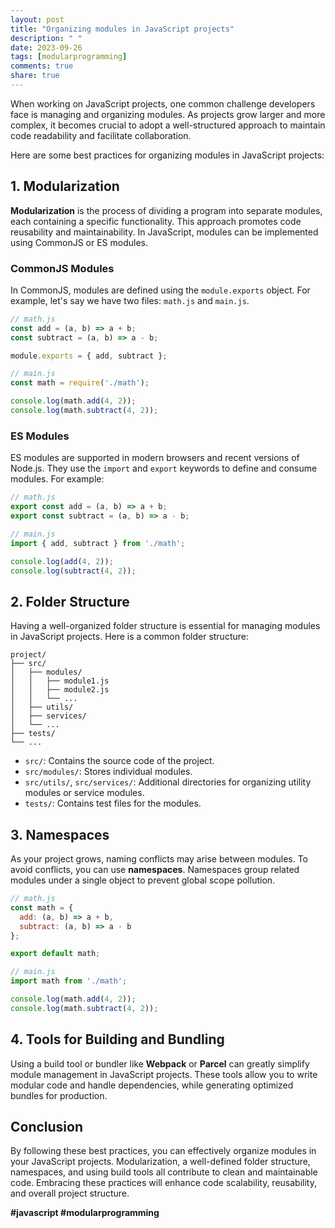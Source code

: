 ```yaml
---
layout: post
title: "Organizing modules in JavaScript projects"
description: " "
date: 2023-09-26
tags: [modularprogramming]
comments: true
share: true
---
```


When working on JavaScript projects, one common challenge developers face is managing and organizing modules. As projects grow larger and more complex, it becomes crucial to adopt a well-structured approach to maintain code readability and facilitate collaboration.

Here are some best practices for organizing modules in JavaScript projects:

## 1. Modularization

**Modularization** is the process of dividing a program into separate modules, each containing a specific functionality. This approach promotes code reusability and maintainability. In JavaScript, modules can be implemented using CommonJS or ES modules.

### CommonJS Modules

In CommonJS, modules are defined using the `module.exports` object. For example, let's say we have two files: `math.js` and `main.js`.

```javascript
// math.js
const add = (a, b) => a + b;
const subtract = (a, b) => a - b;

module.exports = { add, subtract };

// main.js
const math = require('./math');

console.log(math.add(4, 2));
console.log(math.subtract(4, 2));
```

### ES Modules

ES modules are supported in modern browsers and recent versions of Node.js. They use the `import` and `export` keywords to define and consume modules. For example:

```javascript
// math.js
export const add = (a, b) => a + b;
export const subtract = (a, b) => a - b;

// main.js
import { add, subtract } from './math';

console.log(add(4, 2));
console.log(subtract(4, 2));
```

## 2. Folder Structure

Having a well-organized folder structure is essential for managing modules in JavaScript projects. Here is a common folder structure:

```
project/
├── src/
│   ├── modules/
│   │   ├── module1.js
│   │   ├── module2.js
│   │   └── ...
│   ├── utils/
│   ├── services/
│   └── ...
├── tests/
└── ...
```

- `src/`: Contains the source code of the project.
- `src/modules/`: Stores individual modules.
- `src/utils/`, `src/services/`: Additional directories for organizing utility modules or service modules.
- `tests/`: Contains test files for the modules.

## 3. Namespaces

As your project grows, naming conflicts may arise between modules. To avoid conflicts, you can use **namespaces**. Namespaces group related modules under a single object to prevent global scope pollution.

```javascript
// math.js
const math = {
  add: (a, b) => a + b,
  subtract: (a, b) => a - b
};

export default math;

// main.js
import math from './math';

console.log(math.add(4, 2));
console.log(math.subtract(4, 2));
```

## 4. Tools for Building and Bundling

Using a build tool or bundler like **Webpack** or **Parcel** can greatly simplify module management in JavaScript projects. These tools allow you to write modular code and handle dependencies, while generating optimized bundles for production.

## Conclusion

By following these best practices, you can effectively organize modules in your JavaScript projects. Modularization, a well-defined folder structure, namespaces, and using build tools all contribute to clean and maintainable code. Embracing these practices will enhance code scalability, reusability, and overall project structure.

**#javascript #modularprogramming**